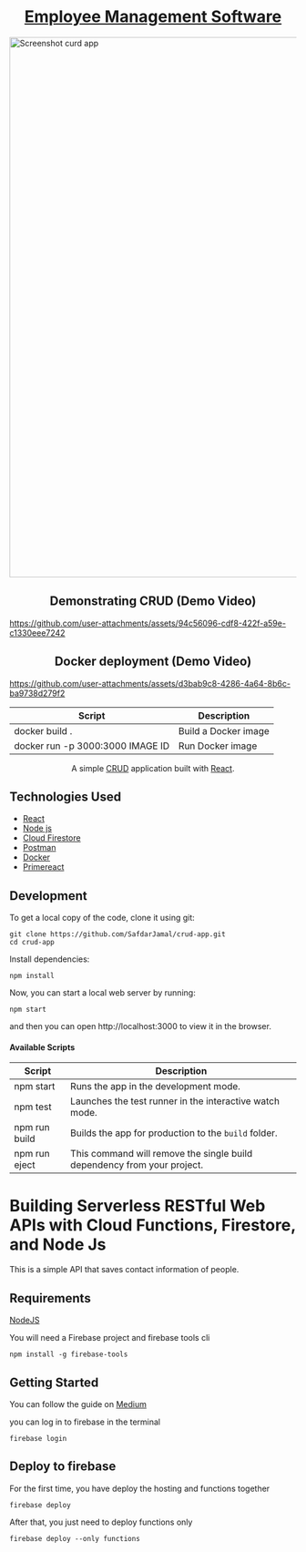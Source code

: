 <h1 align="center">
  <a href="https://safdarjamal.github.io/crud-app/">
    Employee Management Software
  </a>
</h1>


 
  <img width="949" alt="Screenshot curd app" src="https://github.com/user-attachments/assets/53467ce5-0749-438e-ab8a-af0787551a34">

<h2 align="center">Demonstrating CRUD (Demo Video)</h2>




https://github.com/user-attachments/assets/94c56096-cdf8-422f-a59e-c1330eee7242



<h2 align="center">Docker deployment (Demo Video)</h2>



https://github.com/user-attachments/assets/d3bab9c8-4286-4a64-8b6c-ba9738d279f2





| Script                           | Description               |
| -------------                    | --------------------------|
| docker build .                   | Build a Docker image      |
| docker run -p 3000:3000 IMAGE ID | Run Docker image          |



<p align="center">
  A simple <a href="https://www.codecademy.com/articles/what-is-crud">CRUD</a> application built with <a href="https://reactjs.org">React</a>.
</p>



## Technologies Used

- [React](http://reactjs.org)
- [Node js](https://nodejs.org/en)
- [Cloud Firestore](https://firebase.google.com/)
- [Postman](https://www.postman.com/)
- [Docker](https://www.docker.com/)
- [Primereact](https://primereact.org/)

## Development

To get a local copy of the code, clone it using git:

```
git clone https://github.com/SafdarJamal/crud-app.git
cd crud-app
```

Install dependencies:

```
npm install
```

Now, you can start a local web server by running:

```
npm start
```

and then you can open http://localhost:3000 to view it in the browser.

#### Available Scripts

| Script        | Description                                                             |
| ------------- | ----------------------------------------------------------------------- |
| npm start     | Runs the app in the development mode.                                   |
| npm test      | Launches the test runner in the interactive watch mode.                 |
| npm run build | Builds the app for production to the `build` folder.                    |
| npm run eject | This command will remove the single build dependency from your project. |


# Building Serverless RESTful Web APIs with Cloud Functions, Firestore,  and Node Js

This is a simple API that saves contact information of people. 

## Requirements

[NodeJS](https://nodejs.org/en/)

You will need a Firebase project and firebase tools cli

```
npm install -g firebase-tools
```

## Getting Started

You can follow the guide on [Medium](https://medium.com/@dalenguyen/building-a-serverless-restful-api-with-cloud-functions-firestore-and-express-f917a305d4e6) 


 you can log in to firebase in the terminal 

```
firebase login
```

## Deploy to firebase

For the first time, you have deploy the hosting and functions together

```
firebase deploy
```

After that, you just need to deploy functions only

```
firebase deploy --only functions
```


